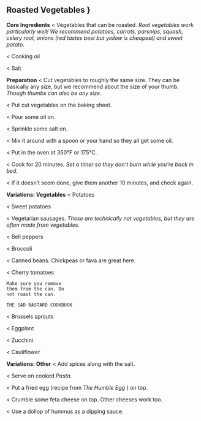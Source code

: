 ## Roasted Vegetables }

**Core Ingredients**
< Vegetables that can be roasted. _Root vegetables work particularly well! We
recommend potatoes, carrots, parsnips, squash, celery root, onions (red tastes
best but yellow is cheapest) and sweet potato._

< Cooking oil

< Salt

**Preparation**
< Cut vegetables to roughly the same size. They can be basically any size,
but we recommend about the size of your thumb. _Though thumbs can also
be any size._

< Put cut vegetables on the baking sheet.

< Pour some oil on.

< Sprinkle some salt on.

< Mix it around with a spoon or your hand so they all get some oil.

< Put in the oven at 350°F or 175°C.

< Cook for 20 minutes. _Set a timer so they don’t burn while you’re back in bed._

< If it doesn’t seem done, give them another 10 minutes, and check again.

**Variations: Vegetables**
< Potatoes

< Sweet potatoes

< Vegetarian sausages. _These are technically not vegetables, but they are often
made from vegetables._

< Bell peppers

< Broccoli

< Canned beans. Chickpeas or fava are great here.

< Cherry tomatoes

```
Make sure you remove
them from the can. Do
not roast the can.
```

```
THE SAD BASTARD COOKBOOK
```
< Brussels sprouts

< Eggplant

< Zucchini

< Cauliflower

**Variations: Other**
< Add spices along with the salt.

< Serve on cooked _Pasta._

< Put a fried egg (recipe from _The Humble Egg_ ) on top.

< Crumble some feta cheese on top. Other cheeses work too.

< Use a dollop of hummus as a dipping sauce.